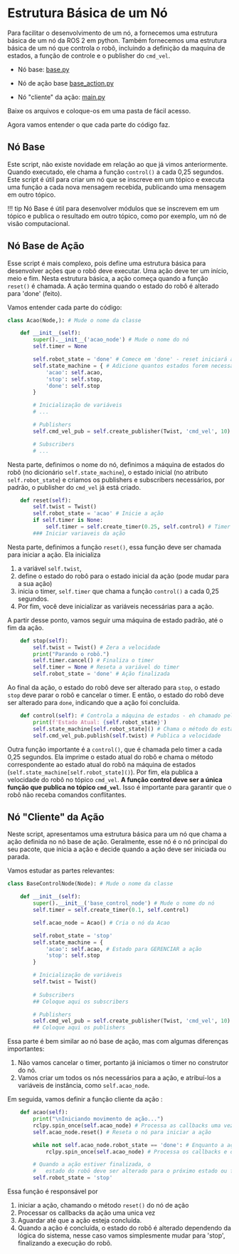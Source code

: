 # Estrutura Básica de um Nó

Para facilitar o desenvolvimento de um nó, a fornecemos uma estrutura básica de um nó da ROS 2 em python. Também fornecemos uma estrutura básica de um nó que controla o robô, incluindo a definição da maquina de estados, a função de controle e o publisher do `cmd_vel`.

* Nó base: [base.py](../util/base.py)

* Nó de ação base [base_action.py](../util/base_action.py)

* Nó "cliente" da ação: [main.py](../util/main.py)

Baixe os arquivos e coloque-os em uma pasta de fácil acesso. 

Agora vamos entender o que cada parte do código faz.

## Nó Base

Este script, não existe novidade em relação ao que já vimos anteriormente. Quando executado, ele chama a função `control()` a cada 0,25 segundos. Este script é útil para criar um nó que se inscreve em um tópico e executa uma função a cada nova mensagem recebida, publicando uma mensagem em outro tópico.

!!! tip
    Nó Base é útil para desenvolver módulos que se inscrevem em um tópico e publica o resultado em outro tópico, como por exemplo, um nó de visão computacional.

## Nó Base de Ação

Esse script é mais complexo, pois define uma estrutura básica para desenvolver ações que o robô deve executar.
Uma ação deve ter um início, meio e fim. Nesta estrutura básica, a ação começa quando a função `reset()` é chamada. A ação termina quando o estado do robô é alterado para 'done' (feito).

Vamos entender cada parte do código:

```python
class Acao(Node,): # Mude o nome da classe

    def __init__(self):
        super().__init__('acao_node') # Mude o nome do nó
        self.timer = None

        self.robot_state = 'done' # Comece em 'done' - reset iniciará a ação
        self.state_machine = { # Adicione quantos estados forem necessários
            'acao': self.acao,
            'stop': self.stop,
            'done': self.stop
        }

        # Inicialização de variáveis
        # ...

        # Publishers
        self.cmd_vel_pub = self.create_publisher(Twist, 'cmd_vel', 10)

        # Subscribers
        # ...
```

Nesta parte, definimos o nome do nó, definimos a máquina de estados do robô (no dicionário `self.state_machine`), o estado inicial (no atributo `self.robot_state`) e criamos os publishers e subscribers necessários, por padrão, o publisher do `cmd_vel` já está criado.

```python
    def reset(self):
        self.twist = Twist()
        self.robot_state = 'acao' # Inicie a ação
        if self.timer is None:
            self.timer = self.create_timer(0.25, self.control) # Timer para o controle
        ### Iniciar variaveis da ação
```

Nesta parte, definimos a função `reset()`, essa função deve ser chamada para iniciar a ação. Ela inicializa 
1. a variável `self.twist`,
2. define o estado do robô para o estado inicial da ação (pode mudar para a sua ação)
3. inicia o timer, `self.timer` que chama a função `control()` a cada 0,25 segundos.
4. Por fim, você deve inicializar as variáveis necessárias para a ação.

A partir desse ponto, vamos seguir uma máquina de estado padrão, até o fim da ação.

```python
    def stop(self):
        self.twist = Twist() # Zera a velocidade
        print("Parando o robô.")
        self.timer.cancel() # Finaliza o timer
        self.timer = None # Reseta a variável do timer
        self.robot_state = 'done' # Ação finalizada
```

Ao final da ação, o estado do robô deve ser alterado para `stop`, o estado `stop` deve parar o robô e cancelar o timer. E então, o estado do robô deve ser alterado para `done`, indicando que a ação foi concluída.

```python
    def control(self): # Controla a máquina de estados - eh chamado pelo timer
        print(f'Estado Atual: {self.robot_state}')
        self.state_machine[self.robot_state]() # Chama o método do estado atual 
        self.cmd_vel_pub.publish(self.twist) # Publica a velocidade
```

Outra função importante é a `control()`, que é chamada pelo timer a cada 0,25 segundos. Ela imprime o estado atual do robô e chama o método correspondente ao estado atual do robô na máquina de estados (`self.state_machine[self.robot_state]()`). Por fim, ela publica a velocidade do robô no tópico `cmd_vel`.
**A função control deve ser a única função que publica no tópico `cmd_vel`**. Isso é importante para garantir que o robô não receba comandos conflitantes.


## Nó "Cliente" da Ação

Neste script, apresentamos uma estrutura básica para um nó que chama a ação definida no nó base de ação. 
Geralmente, esse nó é o nó principal do seu pacote, que inicia a ação e decide quando a ação deve ser iniciada ou parada.

Vamos estudar as partes relevantes:

```python
class BaseControlNode(Node): # Mude o nome da classe

    def __init__(self):
        super().__init__('base_control_node') # Mude o nome do nó
        self.timer = self.create_timer(0.1, self.control)

        self.acao_node = Acao() # Cria o nó da Acao

        self.robot_state = 'stop'
        self.state_machine = {
            'acao': self.acao, # Estado para GERENCIAR a ação
            'stop': self.stop
        }

        # Inicialização de variáveis
        self.twist = Twist()
        
        # Subscribers
        ## Coloque aqui os subscribers

        # Publishers
        self.cmd_vel_pub = self.create_publisher(Twist, 'cmd_vel', 10)
        ## Coloque aqui os publishers
```
Essa parte é bem similar ao nó base de ação, mas com algumas diferenças importantes:
1. Não vamos cancelar o timer, portanto já iniciamos o timer no construtor do nó.
2. Vamos criar um todos os nós necessários para a ação, e atribuí-los a variáveis de instância, como `self.acao_node`.

Em seguida, vamos definir a função cliente da ação :
```python
    def acao(self):
        print("\nIniciando movimento de ação...")
        rclpy.spin_once(self.acao_node) # Processa as callbacks uma vez
        self.acao_node.reset() # Reseta o nó para iniciar a ação

        while not self.acao_node.robot_state == 'done': # Enquanto a ação não estiver finalizada
            rclpy.spin_once(self.acao_node) # Processa os callbacks e o timer

        # Quando a ação estiver finalizada, o 
        #   estado do robô deve ser alterado para o próximo estado ou finalizar mudando para 'stop'
        self.robot_state = 'stop'
```
Essa função é responsável por
1. iniciar a ação, chamando o método `reset()` do nó de ação 
2. Processar os callbacks da ação uma unica vez
3. Aguardar até que a ação esteja concluída.
4. Quando a ação é concluída, o estado do robô é alterado dependendo da lógica do sistema, nesse caso vamos simplesmente mudar para 'stop', finalizando a execução do robô.